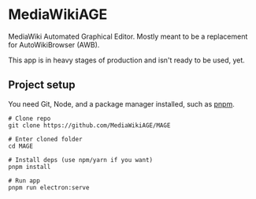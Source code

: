 # MediaWikiAGE

MediaWiki Automated Graphical Editor. Mostly meant to be a replacement for AutoWikiBrowser (AWB).

This app is in heavy stages of production and isn't ready to be used, yet.

## Project setup
You need Git, Node, and a package manager installed, such as [pnpm](https://pnpm.js.org/).
```
# Clone repo
git clone https://github.com/MediaWikiAGE/MAGE

# Enter cloned folder
cd MAGE

# Install deps (use npm/yarn if you want)
pnpm install

# Run app
pnpm run electron:serve
```
